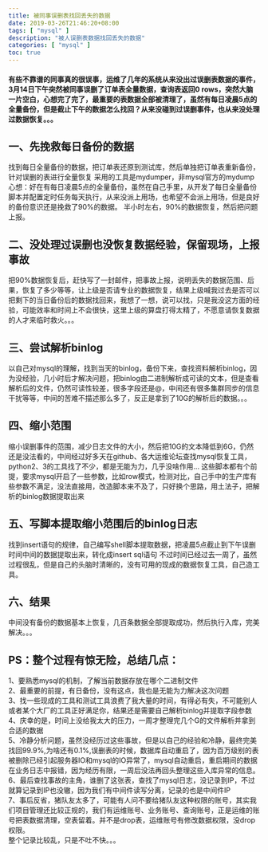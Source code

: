 ```yaml
---
title: 被同事误删表找回丢失的数据
date: 2019-03-26T21:46:20+08:00
tags: [ "mysql" ]
description: "被人误删表数据找回丢失的数据"
categories: [ "mysql" ]
toc: true
---
```


#### 有些不靠谱的同事真的很误事，运维了几年的系统从来没出过误删表数据的事件，3月14日下午突然被同事误删了订单表全量数据，查询表返回0 rows，突然大脑一片空白，心想完了完了，最重要的表数据全部被清理了，虽然有每日凌晨5点的全量备份，但是截止下午的数据怎么找回？从来没碰到过误删事件，也从来没处理过数据恢复。。。

## 一、先挽救每日备份的数据
找到每日全量备份的数据，把订单表还原到测试库，然后单独把订单表重新备份，针对误删的表进行全量恢复
采用的工具是mydumper，非mysql官方的mydump
心想：好在有每日凌晨5点的全量备份，虽然在自己手里，从开发了每日全量备份脚本并配置定时任务每天执行，从来没派上用场，也希望不会派上用场，但是良好的备份意识还是挽救了90%的数据。
半小时左右，90%的数据恢复，然后把问题上报。

## 二、没处理过误删也没恢复数据经验，保留现场，上报事故
把90%数据恢复后，赶快写了一封邮件，把事故上报，说明丢失的数据范围、后果，恢复了多少等等，让上级是否请专业的数据恢复，结果上级喊我过去是否可以把剩下的当日备份后的数据找回来，我想了一想，说可以找，只是我没这方面的经验，可能效率和时间上不会很快，这里上级的算盘打得太精了，不愿意请恢复数据的人才来临时救火。。。

## 三、尝试解析binlog
以自己对mysql的理解，找到当天的binlog，备份下来，查找资料解析binlog，因为没经验，几小时后才解决问题，把binlog由二进制解析成可读的文本，但是查看解析后的文件，仍然可读性较差，很多字段还是@，中间还有很多集群同步的信息干扰等等，中间的苦难不描述那么多了，反正是拿到了10G的解析后的数据。。。

## 四、缩小范围
缩小误删事件的范围，减少日志文件的大小，然后把10G的文本降低到6G，仍然还是没法看的，中间经过好多天在github、各大运维论坛查找mysql恢复工具，python2、3的工具找了不少，都是无能为力，几乎没啥作用... 这些脚本都有个前提，要求mysql开启了一些参数，比如row模式，检测对比，自己手中的生产库有些参数不满足，没法直接用，改造脚本来不及了，只好换个思路，用土法子，把解析的binlog数据提取出来

## 五、写脚本提取缩小范围后的binlog日志
找到insert语句的规律，自己编写shell脚本提取数据，把凌晨5点截止到下午误删时间中间的数据提取出来，转化成insert sql语句
不过时间已经过去一周了，虽然过程很乱，但是自己的头脑时清晰的，没有可用的现成的数据恢复工具，自己造工具。

## 六、结果
中间没有备份的数据基本上恢复，几百条数据全部提取成功，然后执行入库，完美解决。。。

## PS：整个过程有惊无险，总结几点：
1、要熟悉mysql的机制，了解当前数据存放在哪个二进制文件  
2、最重要的前提，有日备份，没有这点，我也是无能为力解决这次问题  
3、找一些现成的工具和测试工具浪费了我大量的时间，有得必有失，不可能别人或者某个大厂的工具正好满足你，结果还是需要自己解析binlog并提取字段参数  
4、庆幸的是，时间上没给我太大的压力，一周才整理完几个G的文件解析并拿到合适的数据  
5、冷静分析问题，虽然没经历过这些事故，但是以自己的经验和冷静，最终完美找回99.9%,为啥还有0.1%,误删表的时候，数据库自动重启了，因为百万级别的表被删除已经引起服务器IO和mysql的IO异常了，mysql自动重启，重启期间的数据在业务日志中报错，因为经历有限，一周后没法再回头整理这些入库异常的信息。  
6、最后查找事故的主角，谁删了这张表，查找了mysql日志，没记录到IP，不过就算记录到IP也没辙，因为我们有中间件读写分离，记录的也是中间件IP  
7、事后反省，猪队友太多了，可能有人问不要给猪队友这种权限的账号，其实我们项目管理还比较正规的，我们有运维账号、业务账号、查询账号，正是运维的账号把表数据清理，空表留着。并不是drop表，运维账号有修改数据权限，没drop权限。  
整个记录比较乱，只是不吐不快。。。
